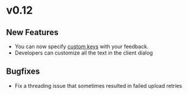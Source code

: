 # v0.12

## New Features

- You can now specify [custom keys](/docs#Custom-Keys) with your feedback.
- Developers can customize all the text in the client dialog

## Bugfixes

- Fix a threading issue that sometimes resulted in failed upload retries

